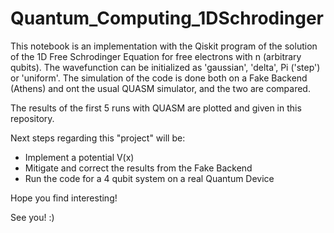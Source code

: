 # Quantum_Computing_1DSchrodinger

This notebook is an implementation with the Qiskit program of the solution of the 1D Free Schrodinger Equation for free electrons with n (arbitrary qubits).
The wavefunction can be initialized as 'gaussian', 'delta', Pi ('step') or 'uniform'.
The simulation of the code is done both on a Fake Backend (Athens) and ont the usual QUASM simulator, and the two are compared. 

The results of the first 5 runs with QUASM are plotted and given in this repository. 

Next steps regarding this "project" will be: 

- Implement a potential V(x)
- Mitigate and correct the results from the Fake Backend
- Run the code for a 4 qubit system on a real Quantum Device

Hope you find interesting! 

See you! :) 
